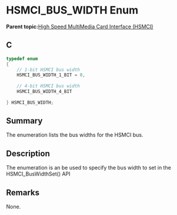 # HSMCI\_BUS\_WIDTH Enum

**Parent topic:**[High Speed MultiMedia Card Interface \(HSMCI\)](GUID-E5CEFDBB-10FA-4C89-AAAF-A8ED4107A071.md)

## C

```c
typedef enum
{
    // 1-bit HSMCI bus width
    HSMCI_BUS_WIDTH_1_BIT = 0,
	
    // 4-bit HSMCI bus width
    HSMCI_BUS_WIDTH_4_BIT
    
} HSMCI_BUS_WIDTH;

```

## Summary

The enumeration lists the bus widths for the HSMCI bus.

## Description

The enumeration is an be used to specify the bus width to set in the HSMCI\_BusWidthSet\(\) API

## Remarks

None.

